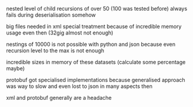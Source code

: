 nested level of child recursions of over 50 (100 was tested before) always fails during deserialisation somehow

big files needed in xml special treatment because of incredible memory usage even then (32gig almost not enough)

nestings of 10000 is not possible with python and json because even recursion level to the max is not enough

incredible sizes in memory of these datasets (calculate some percentage maybe)

protobuf got specialised implementations because generalised approach was way to slow and even lost to json in many aspects then

xml and protobuf generally are a headache